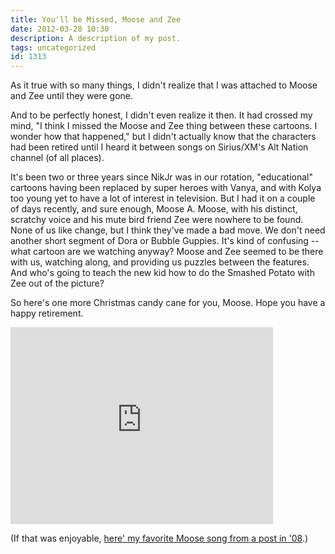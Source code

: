 ```yaml
---
title: You'll be Missed, Moose and Zee
date: 2012-03-28 10:30
description: A description of my post.
tags: uncategorized
id: 1313
---
```

As it true with so many things, I didn't realize that I was attached to Moose and Zee until they were gone.

And to be perfectly honest, I didn't even realize it then.  It had crossed my mind, "I think I missed the Moose and Zee thing between these cartoons.  I wonder how that happened," but I didn't actually know that the characters had been retired until I heard it between songs on Sirius/XM's Alt Nation channel (of all places).

It's been two or three years since NikJr was in our rotation, "educational" cartoons having been replaced by super heroes with Vanya, and with Kolya too young yet to have a lot of interest in television.  But I had it on a couple of days recently, and sure enough, Moose A. Moose, with his distinct, scratchy voice and his mute bird friend Zee were nowhere to be found.
<span class="spanEndPreview">&nbsp;</span>
None of us like change, but I think they've made a bad move.  We don't need another short segment of Dora or Bubble Guppies.  It's kind of confusing -- what cartoon are we watching anyway?  Moose and Zee seemed to be there with us, watching along, and providing us puzzles between the features.  And who's going to teach the new kid how to do the Smashed Potato with Zee out of the picture?

So here's one more Christmas candy cane for you, Moose.  Hope you have a happy retirement.

<iframe width="420" height="315" src="http://www.youtube.com/embed/dNvgZvszGb0" frameborder="0" allowfullscreen></iframe>

(If that was enjoyable, <a href="http://theskinnyonbenny.com/blog2/archives/383">here' my favorite Moose song from a post in '08</a>.)